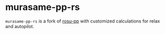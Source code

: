 # murasame-pp-rs

`murasame-pp-rs` is a fork of [rosu-pp](https://github.com/MaxOhn/rosu-pp) with customized calculations for relax and autopilot.